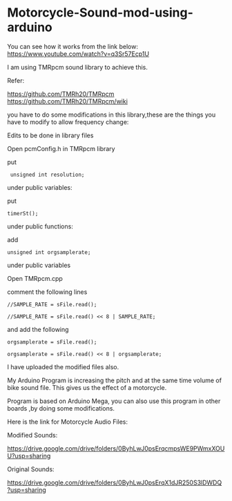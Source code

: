 # Motorcycle-Sound-mod-using-arduino

You can see how it works from the link below:
 https://www.youtube.com/watch?v=q3Sr57Ecp1U

I am using TMRpcm sound library to achieve this.

Refer:

 https://github.com/TMRh20/TMRpcm
 https://github.com/TMRh20/TMRpcm/wiki

you have to do some modifications in this library,these are the things you have to modify to allow frequency change:


Edits to be done in library files

Open pcmConfig.h in TMRpcm library



put

     unsigned int resolution; 
under public variables:

put 

    timerSt();
    
under public functions:

add

    unsigned int orgsamplerate;
    
under public variables


Open TMRpcm.cpp

comment the following lines

    //SAMPLE_RATE = sFile.read();
 
    //SAMPLE_RATE = sFile.read() << 8 | SAMPLE_RATE;
and add the following

    orgsamplerate = sFile.read();
  
    orgsamplerate = sFile.read() << 8 | orgsamplerate;

I have uploaded the modified files also.



My Arduino Program is increasing the pitch and at the same time volume of bike sound file. This gives us the effect of a motorcycle.

Program is based on Arduino Mega, you can also use this program in other boards ,by doing some modifications.

Here is the link for Motorcycle Audio Files:

Modified Sounds:

https://drive.google.com/drive/folders/0ByhLwJ0psErqcmpsWE9PWmxXOUU?usp=sharing

Original Sounds:

https://drive.google.com/drive/folders/0ByhLwJ0psErqX1dJR250S3lDWDQ?usp=sharing


